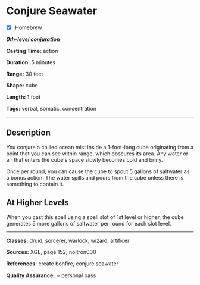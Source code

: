 # Conjure Seawater

- [x] Homebrew

***0th-level conjuration***

**Casting Time:** action

**Duration:** 5 minutes

**Range:** 30 feet

**Shape:** cube

**Length:** 1 foot

**Tags:** verbal, somatic, concentration

---

## Description
You conjure a chilled ocean mist inside a 1-foot-long cube originating from a point that you can see within range, which obscures its area.
Any water or air that enters the cube's space slowly becomes cold and briny.

Once per round, you can cause the cube to spout 5 gallons of saltwater as a bonus action.
The water spills and pours from the cube unless there is something to contain it.

## At Higher Levels
When you cast this spell using a spell slot of 1st level or higher, the cube generates 5 more gallons of saltwater per round for each slot level.

---

**Classes:** druid, sorcerer, warlock, wizard, artificer

**Sources:** XGE, page 152; noltron000

**References:** create bonfire, conjure seawater

**Quality Assurance:** :star: personal pass
